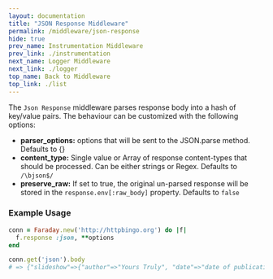 ```yaml
---
layout: documentation
title: "JSON Response Middleware"
permalink: /middleware/json-response
hide: true
prev_name: Instrumentation Middleware
prev_link: ./instrumentation
next_name: Logger Middleware
next_link: ./logger
top_name: Back to Middleware
top_link: ./list
---
```


The `Json Response` middleware parses response body into a hash of key/value pairs.
The behaviour can be customized with the following options:
* **parser_options:** options that will be sent to the JSON.parse method. Defaults to {}
* **content_type:** Single value or Array of response content-types that should be processed. Can be either strings or Regex. Defaults to `/\bjson$/`
* **preserve_raw:** If set to true, the original un-parsed response will be stored in the `response.env[:raw_body]` property. Defaults to `false`

### Example Usage

```ruby
conn = Faraday.new('http://httpbingo.org') do |f|
  f.response :json, **options
end

conn.get('json').body
# => {"slideshow"=>{"author"=>"Yours Truly", "date"=>"date of publication", "slides"=>[{"title"=>"Wake up to WonderWidgets!", "type"=>"all"}, {"items"=>["Why <em>WonderWidgets</em> are great", "Who <em>buys</em> WonderWidgets"], "title"=>"Overview", "type"=>"all"}], "title"=>"Sample Slide Show"}}
```
